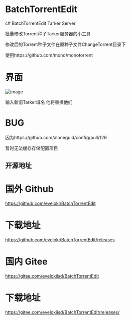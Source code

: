 # BatchTorrentEdit
c# BatchTorrentEdit Tarker Server

批量修改Torrent种子Tarker服务器的小工具


修改后的Torrent种子文件在原种子文件ChangeTorrent目录下


使用https://github.com/mono/monotorrent

# 界面

![image](https://user-images.githubusercontent.com/24290190/162515677-bfef906c-d6b5-4fe7-b890-7862bf9f33aa.png)

输入新旧Tarker域名 他将替换他们

# BUG

因为https://github.com/aloneguid/config/pull/129

暂时无法缓存存储配置项目


## 开源地址
# 国外 Github
https://github.com/eveloki/BatchTorrentEdit
# 下载地址
https://github.com/eveloki/BatchTorrentEdit/releases
# 国内 Gitee
https://gitee.com/evelokiisd/BatchTorrentEdit
# 下载地址
https://gitee.com/evelokiisd/BatchTorrentEdit/releases/
